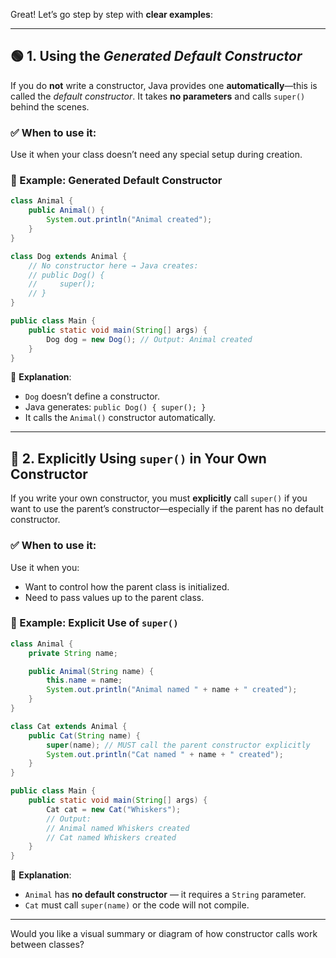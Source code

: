 Great! Let’s go step by step with **clear examples**:

---

## 🟢 1. **Using the *Generated Default Constructor***

If you do **not** write a constructor, Java provides one **automatically**—this is called the *default constructor*. It takes **no parameters** and calls `super()` behind the scenes.

### ✅ When to use it:

Use it when your class doesn’t need any special setup during creation.

### 📘 Example: Generated Default Constructor

```java
class Animal {
    public Animal() {
        System.out.println("Animal created");
    }
}

class Dog extends Animal {
    // No constructor here → Java creates:
    // public Dog() {
    //     super();
    // }
}

public class Main {
    public static void main(String[] args) {
        Dog dog = new Dog(); // Output: Animal created
    }
}
```

📝 **Explanation**:

* `Dog` doesn’t define a constructor.
* Java generates: `public Dog() { super(); }`
* It calls the `Animal()` constructor automatically.

---

## 🔵 2. **Explicitly Using `super()` in Your Own Constructor**

If you write your own constructor, you must **explicitly** call `super()` if you want to use the parent’s constructor—especially if the parent has no default constructor.

### ✅ When to use it:

Use it when you:

* Want to control how the parent class is initialized.
* Need to pass values up to the parent class.

### 📘 Example: Explicit Use of `super()`

```java
class Animal {
    private String name;

    public Animal(String name) {
        this.name = name;
        System.out.println("Animal named " + name + " created");
    }
}

class Cat extends Animal {
    public Cat(String name) {
        super(name); // MUST call the parent constructor explicitly
        System.out.println("Cat named " + name + " created");
    }
}

public class Main {
    public static void main(String[] args) {
        Cat cat = new Cat("Whiskers"); 
        // Output:
        // Animal named Whiskers created
        // Cat named Whiskers created
    }
}
```

📝 **Explanation**:

* `Animal` has **no default constructor** — it requires a `String` parameter.
* `Cat` must call `super(name)` or the code will not compile.

---

Would you like a visual summary or diagram of how constructor calls work between classes?
